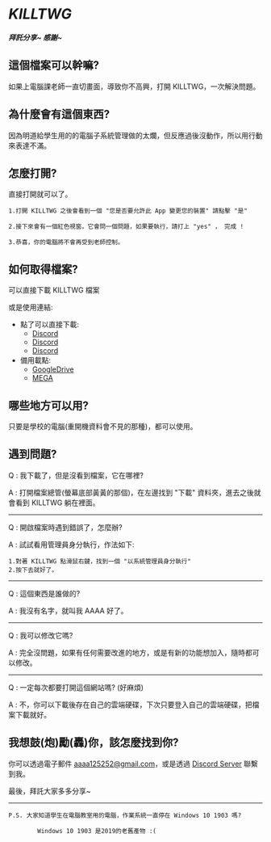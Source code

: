 # *KILLTWG*

***拜託分享~  感謝~***

## 這個檔案可以幹嘛?
如果上電腦課老師一直切畫面，導致你不高興，打開 KILLTWG，一次解決問題。

## 為什麼會有這個東西?
因為明道給學生用的的電腦子系統管理做的太爛，但反應過後沒動作，所以用行動來表達不滿。

## 怎麼打開?
直接打開就可以了。

    1.打開 KILLTWG 之後會看到一個 "您是否要允許此 App 變更您的裝置" 請點擊 "是"

    2.接下來會有一個紅色視窗，它會問一個問題，如果要執行，請打上 "yes" ， 完成 !
    
    3.恭喜，你的電腦將不會再受到老師控制。

## 如何取得檔案?
可以直接下載 KILLTWG 檔案

或是使用連結:
* 點了可以直接下載:
  * [Discord](https://cdn.discordapp.com/attachments/805273033438134332/875299951255638026/KILLTWG.bat)
  * [Discord](https://cdn.discordapp.com/attachments/805273033438134332/875300521609674752/KILLTWG.bat)
  * [Discord](https://cdn.discordapp.com/attachments/805273033438134332/875300795124420638/KILLTWG.bat)
* 備用載點:
  * [GoogleDrive](https://drive.google.com/file/d/1qg_YC6riw-3DLjNZbzNf21JX3pzQ3YJq/view?usp=sharing)
  * [MEGA](https://mega.nz/file/Y5dQiBoD#4g043pqUcKNzTFmb9igGStYjAjJzaaQHK9Or8g1HyfY)

## 哪些地方可以用?

只要是學校的電腦(重開機資料會不見的那種)，都可以使用。

## 遇到問題?
Q : 我下載了，但是沒看到檔案，它在哪裡?

A : 打開檔案總管(螢幕底部黃黃的那個)，在左邊找到 "下載" 資料夾，進去之後就會看到 KILLTWG 躺在裡面。

-----------------------------------------------------------------------------------------------------------------------------------

Q : 開啟檔案時遇到錯誤了，怎麼辦?

A : 試試看用管理員身分執行，作法如下:

    1.對著 KILLTWG 點滑鼠右鍵，找到一個 "以系統管理員身分執行"
    2.按下去就好了。
    
-----------------------------------------------------------------------------------------------------------------------------------

Q : 這個東西是誰做的?

A : 我沒有名字，就叫我 AAAA 好了。

-----------------------------------------------------------------------------------------------------------------------------------

Q : 我可以修改它嗎?

A : 完全沒問題，如果有任何需要改進的地方，或是有新的功能想加入，隨時都可以修改。

-----------------------------------------------------------------------------------------------------------------------------------

Q : 一定每次都要打開這個網站嗎? (好麻煩)

A : 不，你可以下載後存在自己的雲端硬碟，下次只要登入自己的雲端硬碟，把檔案下載就好。

## 我想鼓(炮)勵(轟)你，該怎麼找到你?

你可以透過電子郵件 aaaa125252@gmail.com，或是透過 [Discord Server](https://discord.gg/vw7jpmyPsX) 聯繫到我。

最後，拜託大家多多分享~

-----------------------------------------------------------------------------------------------------------------------------------

    P.S. 大家知道學生在電腦教室用的電腦，作業系統一直停在 Windows 10 1903 嗎?

            Windows 10 1903 是2019的老舊產物 :(
